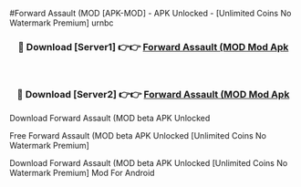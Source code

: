 #Forward Assault (MOD [APK-MOD] - APK Unlocked - [Unlimited Coins No Watermark Premium] urnbc



<div align="center">

<h3>🔴 Download [Server1] 👉👉 <a href="https://momento.my/?title=Forward_Assault_(MOD">Forward Assault (MOD Mod Apk</a></h3><br>

<h3>🔴 Download [Server2] 👉👉 <a href="https://momento.my/?title=Forward_Assault_(MOD">Forward Assault (MOD Mod Apk</a></h3>
</div>



Download Forward Assault (MOD beta APK Unlocked

Free Forward Assault (MOD beta APK Unlocked [Unlimited Coins No Watermark Premium]

Download Forward Assault (MOD beta APK Unlocked [Unlimited Coins No Watermark Premium] Mod For Android
